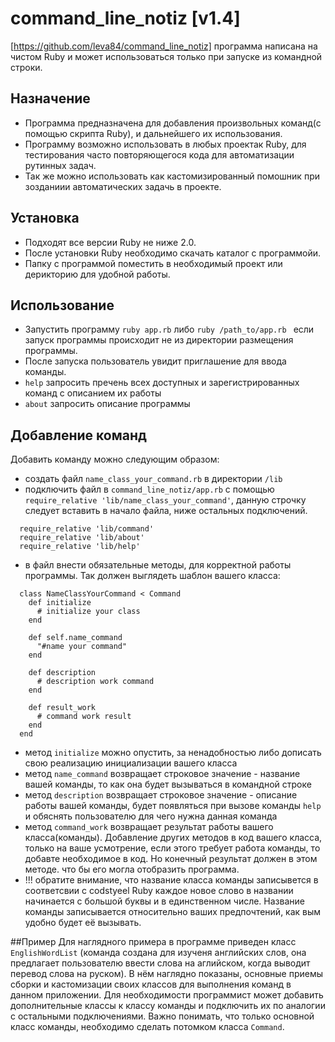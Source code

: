 # command_line_notiz  [v1.4]
 [https://github.com/leva84/command_line_notiz]
 программа написана на чистом Ruby и может использоваться только при запуске из командной строки.

## Назначение
 - Программа предназначена для добавления
  произвольных команд(с помощью скрипта Ruby),
  и дальнейшего их использования. 
 - Программу возможно использовать в любых проектак Ruby,
  для тестирования часто повторяющегося кода
  для автоматизации рутинных задач.
 - Так же можно использовать как кастомизированный
  помошник при зозданиии автоматических задачь в проекте.

## Установка
 - Подходят все версии Ruby не ниже 2.0.
 - После установки Ruby необходимо скачать каталог с программойи.
 - Папку с программой поместить в необходимый проект или дерикторию для удобной работы.
  
## Использование
  - Запустить программу `ruby app.rb` либо `ruby /path_to/app.rb `
  если запуск программы происходит не из директории размещения программы.
  - После запуска пользователь увидит приглашение для ввода команды.
  - `help` запросить пречень всех доступных и зарегистрированных команд с описанием их работы
  - `about` запросить описание программы
  
## Добавление команд
  Добавить команду можно следующим образом: 
  - создать файл `name_class_your_command.rb` в директории `/lib`
  - подключить файл в `command_line_notiz/app.rb` с помощью `require_relative 'lib/name_class_your_command'`,
  данную строчку следует вставить в начало файла, ниже остальных подключений.
  ```
    require_relative 'lib/command'
    require_relative 'lib/about'
    require_relative 'lib/help'
  ```
  - в файл внести обязательные методы, для корректной работы программы.
  Так должен выглядеть шаблон вашего класса:
  ```
    class NameClassYourCommand < Command
      def initialize
        # initialize your class
      end
    
      def self.name_command
        "#name your command"
      end
    
      def description
        # description work command
      end
    
      def result_work
        # command work result
      end
    end
  ```  
 - метод `initialize` можно опустить, за ненадобностью либо дописать свою реализацию инициализации вашего класса
 - метод `name_command` возвращает строковое значение - название вашей команды, то как она будет вызываться в командной строке
 - метод `description` возвращает строковое значение - описание работы вашей команды, будет появляться при вызове команды
  `help` и обяснять пользователю для чего нужна данная команда
 - метод `command_work` возвращает результат работы вашего класса(команды). Добавление других методов в код вашего класса,
 только на ваше усмотрение, если этого требует работа команды, то добавте необходимое в код. Но конечный результат должен
 в этом методе. что бы его могла отобразить программа.
  - !!! обратите внимание, что название класса команды записывется в соответсвии с codstyeel Ruby
  каждое новое слово в названии начинается с большой буквы и в единственном числе. Название команды записывается 
  относительно ваших предпочтений, как вым удобно будет её вызывать.
  
 ##Пример
 Для наглядного примера в программе приведен класс `EnglishWordList` (команда создана для изученя английских слов, она
 предлагает пользователю ввести слова на аглийском, когда выводит перевод слова на руском).
 В нём наглядно показаны, основные приемы сборки и кастомизации своих классов для выполнения команд в данном приложении.
 Для необходимости программист может добавить дополнительные классы к классу команды и подключить их по аналогии с
 остальными подключениями. Важно понимать, что только основной класс команды, необходимо сделать потомком класса `Command`.
  